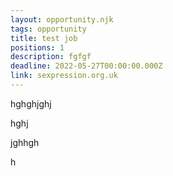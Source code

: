 ```yaml
---
layout: opportunity.njk
tags: opportunity
title: test job
positions: 1
description: fgfgf
deadline: 2022-05-27T00:00:00.000Z
link: sexpression.org.uk
---
```

hghghjghj

hghj

jghhgh



h